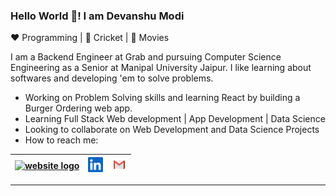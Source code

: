 ### Hello World 👋! I am Devanshu Modi

:heart: Programming | :black_heart: Cricket | :blue_heart: Movies

I am a Backend Engineer at Grab and pursuing Computer Science Engineering as a Senior at Manipal University Jaipur. I like learning about softwares and developing 'em to solve problems. 

- Working on Problem Solving skills and learning React by building a Burger Ordering web app.
- Learning Full Stack Web development | App Development | Data Science 
- Looking to collaborate on Web Development and Data Science Projects
- How to reach me:

|[<img src="http://www.pngall.com/wp-content/uploads/4/World-Wide-Web-Transparent.png" alt="website logo" width="24">](https://www.devanshumodi.tech/) | [<img src="https://github.com/Amchuz/Amchuz/blob/master/linkedin.jpeg" alt="linkedin logo" width="24">](https://www.linkedin.com/in/devanshu-modi-4a9a96160/) |  [<img src="https://github.com/Amchuz/Amchuz/blob/master/gmail.jpeg" alt="gmail logo" width="24">](mailto://devmodi154@gmail.com)
|---|---|---|
----
